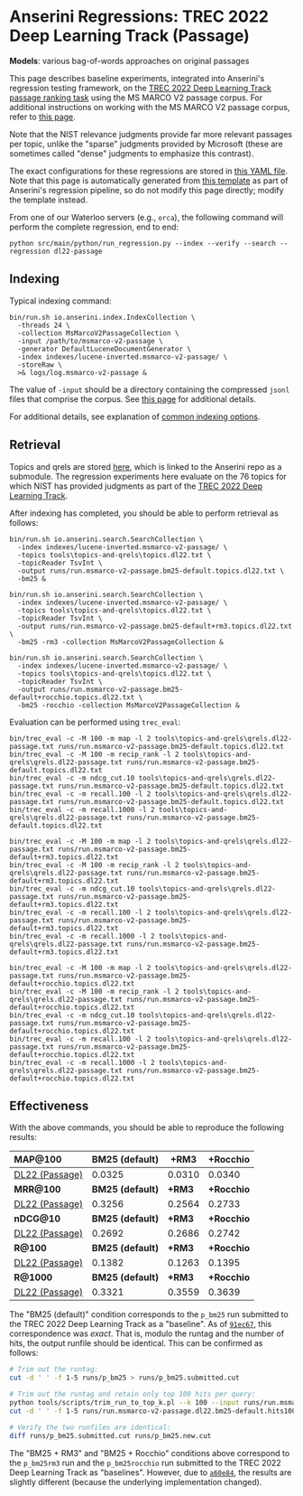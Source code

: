 # Anserini Regressions: TREC 2022 Deep Learning Track (Passage)

**Models**: various bag-of-words approaches on original passages

This page describes baseline experiments, integrated into Anserini's regression testing framework, on the [TREC 2022 Deep Learning Track passage ranking task](https://trec.nist.gov/data/deep2022.html) using the MS MARCO V2 passage corpus.
For additional instructions on working with the MS MARCO V2 passage corpus, refer to [this page](../../docs/experiments-msmarco-v2.md).

Note that the NIST relevance judgments provide far more relevant passages per topic, unlike the "sparse" judgments provided by Microsoft (these are sometimes called "dense" judgments to emphasize this contrast).

The exact configurations for these regressions are stored in [this YAML file](../../src/main/resources/regression/dl22-passage.yaml).
Note that this page is automatically generated from [this template](../../src/main/resources/docgen/templates/dl22-passage.template) as part of Anserini's regression pipeline, so do not modify this page directly; modify the template instead.

From one of our Waterloo servers (e.g., `orca`), the following command will perform the complete regression, end to end:

```
python src/main/python/run_regression.py --index --verify --search --regression dl22-passage
```

## Indexing

Typical indexing command:

```
bin/run.sh io.anserini.index.IndexCollection \
  -threads 24 \
  -collection MsMarcoV2PassageCollection \
  -input /path/to/msmarco-v2-passage \
  -generator DefaultLuceneDocumentGenerator \
  -index indexes/lucene-inverted.msmarco-v2-passage/ \
  -storeRaw \
  >& logs/log.msmarco-v2-passage &
```

The value of `-input` should be a directory containing the compressed `jsonl` files that comprise the corpus.
See [this page](../../docs/experiments-msmarco-v2.md) for additional details.

For additional details, see explanation of [common indexing options](../../docs/common-indexing-options.md).

## Retrieval

Topics and qrels are stored [here](https://github.com/castorini/anserini-tools/tree/master/topics-and-qrels), which is linked to the Anserini repo as a submodule.
The regression experiments here evaluate on the 76 topics for which NIST has provided judgments as part of the [TREC 2022 Deep Learning Track](https://trec.nist.gov/data/deep2022.html).

After indexing has completed, you should be able to perform retrieval as follows:

```
bin/run.sh io.anserini.search.SearchCollection \
  -index indexes/lucene-inverted.msmarco-v2-passage/ \
  -topics tools\topics-and-qrels\topics.dl22.txt \
  -topicReader TsvInt \
  -output runs/run.msmarco-v2-passage.bm25-default.topics.dl22.txt \
  -bm25 &

bin/run.sh io.anserini.search.SearchCollection \
  -index indexes/lucene-inverted.msmarco-v2-passage/ \
  -topics tools\topics-and-qrels\topics.dl22.txt \
  -topicReader TsvInt \
  -output runs/run.msmarco-v2-passage.bm25-default+rm3.topics.dl22.txt \
  -bm25 -rm3 -collection MsMarcoV2PassageCollection &

bin/run.sh io.anserini.search.SearchCollection \
  -index indexes/lucene-inverted.msmarco-v2-passage/ \
  -topics tools\topics-and-qrels\topics.dl22.txt \
  -topicReader TsvInt \
  -output runs/run.msmarco-v2-passage.bm25-default+rocchio.topics.dl22.txt \
  -bm25 -rocchio -collection MsMarcoV2PassageCollection &
```

Evaluation can be performed using `trec_eval`:

```
bin/trec_eval -c -M 100 -m map -l 2 tools\topics-and-qrels\qrels.dl22-passage.txt runs/run.msmarco-v2-passage.bm25-default.topics.dl22.txt
bin/trec_eval -c -M 100 -m recip_rank -l 2 tools\topics-and-qrels\qrels.dl22-passage.txt runs/run.msmarco-v2-passage.bm25-default.topics.dl22.txt
bin/trec_eval -c -m ndcg_cut.10 tools\topics-and-qrels\qrels.dl22-passage.txt runs/run.msmarco-v2-passage.bm25-default.topics.dl22.txt
bin/trec_eval -c -m recall.100 -l 2 tools\topics-and-qrels\qrels.dl22-passage.txt runs/run.msmarco-v2-passage.bm25-default.topics.dl22.txt
bin/trec_eval -c -m recall.1000 -l 2 tools\topics-and-qrels\qrels.dl22-passage.txt runs/run.msmarco-v2-passage.bm25-default.topics.dl22.txt

bin/trec_eval -c -M 100 -m map -l 2 tools\topics-and-qrels\qrels.dl22-passage.txt runs/run.msmarco-v2-passage.bm25-default+rm3.topics.dl22.txt
bin/trec_eval -c -M 100 -m recip_rank -l 2 tools\topics-and-qrels\qrels.dl22-passage.txt runs/run.msmarco-v2-passage.bm25-default+rm3.topics.dl22.txt
bin/trec_eval -c -m ndcg_cut.10 tools\topics-and-qrels\qrels.dl22-passage.txt runs/run.msmarco-v2-passage.bm25-default+rm3.topics.dl22.txt
bin/trec_eval -c -m recall.100 -l 2 tools\topics-and-qrels\qrels.dl22-passage.txt runs/run.msmarco-v2-passage.bm25-default+rm3.topics.dl22.txt
bin/trec_eval -c -m recall.1000 -l 2 tools\topics-and-qrels\qrels.dl22-passage.txt runs/run.msmarco-v2-passage.bm25-default+rm3.topics.dl22.txt

bin/trec_eval -c -M 100 -m map -l 2 tools\topics-and-qrels\qrels.dl22-passage.txt runs/run.msmarco-v2-passage.bm25-default+rocchio.topics.dl22.txt
bin/trec_eval -c -M 100 -m recip_rank -l 2 tools\topics-and-qrels\qrels.dl22-passage.txt runs/run.msmarco-v2-passage.bm25-default+rocchio.topics.dl22.txt
bin/trec_eval -c -m ndcg_cut.10 tools\topics-and-qrels\qrels.dl22-passage.txt runs/run.msmarco-v2-passage.bm25-default+rocchio.topics.dl22.txt
bin/trec_eval -c -m recall.100 -l 2 tools\topics-and-qrels\qrels.dl22-passage.txt runs/run.msmarco-v2-passage.bm25-default+rocchio.topics.dl22.txt
bin/trec_eval -c -m recall.1000 -l 2 tools\topics-and-qrels\qrels.dl22-passage.txt runs/run.msmarco-v2-passage.bm25-default+rocchio.topics.dl22.txt
```

## Effectiveness

With the above commands, you should be able to reproduce the following results:

| **MAP@100**                                                                                                  | **BM25 (default)**| **+RM3**  | **+Rocchio**|
|:-------------------------------------------------------------------------------------------------------------|-----------|-----------|-----------|
| [DL22 (Passage)](https://microsoft.github.io/msmarco/TREC-Deep-Learning)                                     | 0.0325    | 0.0310    | 0.0340    |
| **MRR@100**                                                                                                  | **BM25 (default)**| **+RM3**  | **+Rocchio**|
| [DL22 (Passage)](https://microsoft.github.io/msmarco/TREC-Deep-Learning)                                     | 0.3256    | 0.2564    | 0.2733    |
| **nDCG@10**                                                                                                  | **BM25 (default)**| **+RM3**  | **+Rocchio**|
| [DL22 (Passage)](https://microsoft.github.io/msmarco/TREC-Deep-Learning)                                     | 0.2692    | 0.2686    | 0.2742    |
| **R@100**                                                                                                    | **BM25 (default)**| **+RM3**  | **+Rocchio**|
| [DL22 (Passage)](https://microsoft.github.io/msmarco/TREC-Deep-Learning)                                     | 0.1382    | 0.1263    | 0.1395    |
| **R@1000**                                                                                                   | **BM25 (default)**| **+RM3**  | **+Rocchio**|
| [DL22 (Passage)](https://microsoft.github.io/msmarco/TREC-Deep-Learning)                                     | 0.3321    | 0.3559    | 0.3639    |

The "BM25 (default)" condition corresponds to the `p_bm25` run submitted to the TREC 2022 Deep Learning Track as a "baseline".
As of [`91ec67`](https://github.com/castorini/anserini/commit/91ec6749bfef206e210bcc1df8cd4060e7d7aaff), this correspondence was _exact_.
That is, modulo the runtag and the number of hits, the output runfile should be identical.
This can be confirmed as follows:

```bash
# Trim out the runtag:
cut -d ' ' -f 1-5 runs/p_bm25 > runs/p_bm25.submitted.cut

# Trim out the runtag and retain only top 100 hits per query:
python tools/scripts/trim_run_to_top_k.pl --k 100 --input runs/run.msmarco-v2-passage.dl22.bm25-default --output runs/run.msmarco-v2-passage.dl22.bm25-default.hits100
cut -d ' ' -f 1-5 runs/run.msmarco-v2-passage.dl22.bm25-default.hits100 > runs/p_bm25.new.cut

# Verify the two runfiles are identical:
diff runs/p_bm25.submitted.cut runs/p_bm25.new.cut
```

The "BM25 + RM3" and "BM25 + Rocchio" conditions above correspond to the `p_bm25rm3` run and the `p_bm25rocchio` run submitted to the TREC 2022 Deep Learning Track as "baselines".
However, due to [`a60e84`](https://github.com/castorini/anserini/commit/a60e842e9b47eca0ad5266659081fe1180c96b7f), the results are slightly different (because the underlying implementation changed).
